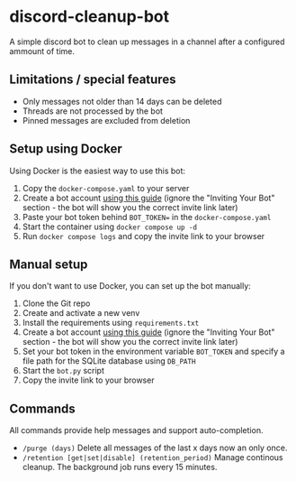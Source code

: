 # discord-cleanup-bot
A simple discord bot to clean up messages in a channel after a configured ammount of time.

## Limitations / special features
- Only messages not older than 14 days can be deleted
- Threads are not processed by the bot
- Pinned messages are excluded from deletion

## Setup using Docker
Using Docker is the easiest way to use this bot:
1. Copy the `docker-compose.yaml` to your server
2. Create a bot account [using this guide](https://discordpy.readthedocs.io/en/stable/discord.html#creating-a-bot-account) (ignore the "Inviting Your Bot" section - the bot will show you the correct invite link later)
3. Paste your bot token behind `BOT_TOKEN=` in the `docker-compose.yaml`
4. Start the container using `docker compose up -d`
5. Run `docker compose logs` and copy the invite link to your browser

## Manual setup
If you don't want to use Docker, you can set up the bot manually:
1. Clone the Git repo
2. Create and activate a new venv
3. Install the requirements using `requirements.txt`
4. Create a bot account [using this guide](https://discordpy.readthedocs.io/en/stable/discord.html#creating-a-bot-account) (ignore the "Inviting Your Bot" section - the bot will show you the correct invite link later)
5. Set your bot token in the environment variable `BOT_TOKEN` and specify a file path for the SQLite database using `DB_PATH`
6. Start the `bot.py` script
7. Copy the invite link to your browser

## Commands
All commands provide help messages and support auto-completion.
- `/purge (days)` Delete all messages of the last x days now an only once.
- `/retention [get|set|disable] (retention_period)` Manage continous cleanup. The background job runs every 15 minutes.